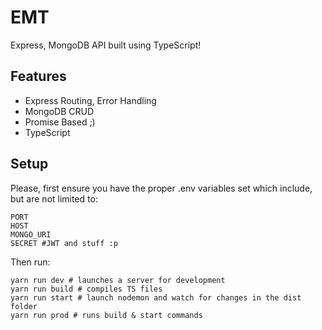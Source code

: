 # EMT
Express, MongoDB API built using TypeScript!

## Features
- Express Routing, Error Handling
- MongoDB CRUD
- Promise Based ;)
- TypeScript 

## Setup
Please, first ensure you have the proper .env variables set which include, but are not limited to:

	PORT
	HOST
	MONGO_URI
	SECRET #JWT and stuff :p
  
Then run:

	yarn run dev # launches a server for development
	yarn run build # compiles TS files
	yarn run start # launch nodemon and watch for changes in the dist folder
	yarn run prod # runs build & start commands

